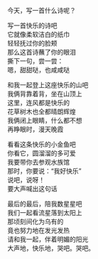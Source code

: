 今天，写一首什么诗呢？  
  
写一首快乐的诗吧  
它就像柔软洁白的纸巾  
轻轻抚过你的脸颊  
那么这首诗蘸了你的眼泪  
撕下一句，尝一尝：  
嗯，甜甜哒，也咸咸哒  
  
和我一起登上这座快乐的山吧  
我俩背靠着背，坐在山顶上  
这里，连风都是快乐的  
花草树木也全都晴朗辉煌  
我俩闭上眼睛，什么都不想  
再睁眼时，漫天晚霞  
  
看看这条快乐的小金鱼吧  
你看它，圆溜溜的多可爱  
我要带你去参观水族馆  
那时，你要说：“我好快乐”  
说吧，说呀！  
要大声喊出这句话  
  
最后的最后，陪我数星星吧  
我们一起看流星落到太阳上  
那顷刻间化为乌有的  
竟也努力地在发光发热  
请和我一起，伴着明媚的阳光  
大声地，快乐地，哭吧。哭吧。  
